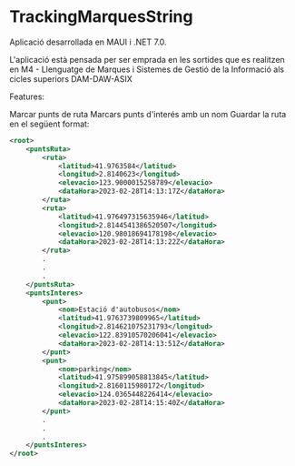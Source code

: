 # TrackingMarquesString

Aplicació desarrollada en MAUI i .NET 7.0.

L'aplicació està pensada per ser emprada en les sortides que es realitzen en M4 - Llenguatge de Marques i Sistemes de Gestió de la Informació als cicles superiors DAM-DAW-ASIX

Features:

Marcar punts de ruta
Marcars punts d'interés amb un nom
Guardar la ruta en el següent format:

```xml
<root>
    <puntsRuta>
        <ruta>
            <latitud>41.9763584</latitud>
            <longitud>2.8140623</longitud>
            <elevacio>123.9000015258789</elevacio>
            <dataHora>2023-02-28T14:13:17Z</dataHora>
        </ruta>
        <ruta>
            <latitud>41.976497315635946</latitud>
            <longitud>2.8144541386520507</longitud>
            <elevacio>120.98018694178198</elevacio>
            <dataHora>2023-02-28T14:13:22Z</dataHora>
        </ruta>
        .
        .
        .
    </puntsRuta>
    <puntsInteres>
        <punt>
            <nom>Estació d'autobusos</nom>
            <latitud>41.9763739809965</latitud>
            <longitud>2.814621075231793</longitud>
            <elevacio>122.83910570206041</elevacio>
            <dataHora>2023-02-28T14:13:51Z</dataHora>
        </punt>
        <punt>
            <nom>parking</nom>
            <latitud>41.975899058813845</latitud>
            <longitud>2.8160115980172</longitud>
            <elevacio>124.0365448226414</elevacio>
            <dataHora>2023-02-28T14:15:40Z</dataHora>
        </punt>
        .
        .
        .
    </puntsInteres>
</root>
```
